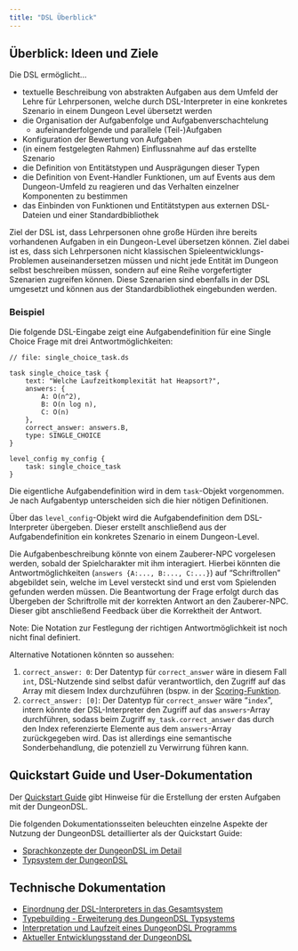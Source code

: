 ```yaml
---
title: "DSL Überblick"
---
```


## Überblick: Ideen und Ziele

Die DSL ermöglicht…

- textuelle Beschreibung von abstrakten Aufgaben aus dem Umfeld der Lehre für Lehrpersonen,
  welche durch DSL-Interpreter in eine konkretes Szenario in einem Dungeon Level übersetzt
  werden
- die Organisation der Aufgabenfolge und Aufgabenverschachtelung
  - aufeinanderfolgende und parallele (Teil-)Aufgaben
- Konfiguration der Bewertung von Aufgaben
- (in einem festgelegten Rahmen) Einflussnahme auf das erstellte Szenario
- die Definition von Entitätstypen und Ausprägungen dieser Typen
- die Definition von Event-Handler Funktionen, um auf Events aus dem Dungeon-Umfeld zu
  reagieren und das Verhalten einzelner Komponenten zu bestimmen
- das Einbinden von Funktionen und Entitätstypen aus externen DSL-Dateien und einer
  Standardbibliothek

Ziel der DSL ist, dass Lehrpersonen ohne große Hürden ihre bereits vorhandenen Aufgaben in
ein Dungeon-Level übersetzen können. Ziel dabei ist es, dass sich Lehrpersonen nicht
klassischen Spieleentwicklungs-Problemen auseinandersetzen müssen und nicht jede Entität im
Dungeon selbst beschreiben müssen, sondern auf eine Reihe vorgefertigter Szenarien zugreifen
können. Diese Szenarien sind ebenfalls in der DSL umgesetzt und können aus der
Standardbibliothek eingebunden werden.

### Beispiel

Die folgende DSL-Eingabe zeigt eine Aufgabendefinition für eine Single Choice Frage mit drei
Antwortmöglichkeiten:

```
// file: single_choice_task.ds

task single_choice_task {
    text: "Welche Laufzeitkomplexität hat Heapsort?",
    answers: {
        A: O(n^2),
        B: O(n log n),
        C: O(n)
    },
    correct_answer: answers.B,
    type: SINGLE_CHOICE
}

level_config my_config {
    task: single_choice_task
}
```

Die eigentliche Aufgabendefinition wird in dem `task`-Objekt vorgenommen. Je nach
Aufgabentyp unterscheiden sich die hier nötigen Definitionen.

Über das `level_config`-Objekt wird die Aufgabendefinition dem DSL-Interpreter übergeben.
Dieser erstellt anschließend aus der Aufgabendefinition ein konkretes Szenario in einem
Dungeon-Level.

Die Aufgabenbeschreibung könnte von einem Zauberer-NPC vorgelesen werden, sobald der
Spielcharakter mit ihm interagiert. Hierbei könnten die Antwortmöglichkeiten
(`answers {A:..., B:..., C:...}`) auf “Schriftrollen” abgebildet sein, welche im Level
versteckt sind und erst vom Spielenden gefunden werden müssen. Die Beantwortung der Frage
erfolgt durch das Übergeben der Schriftrolle mit der korrekten Antwort an den Zauberer-NPC.
Dieser gibt anschließend Feedback über die Korrektheit der Antwort.

Note: Die Notation zur Festlegung der richtigen Antwortmöglichkeit ist noch nicht final
definiert.

Alternative Notationen könnten so aussehen:

1.  `correct_answer: 0`: Der Datentyp für `correct_answer` wäre in diesem Fall `int`,
    DSL-Nutzende sind selbst dafür verantwortlich, den Zugriff auf das Array mit diesem
    Index durchzuführen (bspw. in der [Scoring-Funktion](#scoring-funktion).
2.  `correct_answer: [0]`: Der Datentyp für `correct_answer` wäre “`index`”, intern könnte
    der DSL-Interpreter den Zugriff auf das `answers`-Array durchführen, sodass beim Zugriff
    `my_task.correct_answer` das durch den Index referenzierte Elemente aus dem
    `answers`-Array zurückgegeben wird. Das ist allerdings eine semantische
    Sonderbehandlung, die potenziell zu Verwirrung führen kann.

## Quickstart Guide und User-Dokumentation

Der [Quickstart Guide](quickstart.md) gibt Hinweise für die Erstellung der ersten Aufgaben
mit der DungeonDSL.

Die folgenden Dokumentationsseiten beleuchten einzelne Aspekte der Nutzung der DungeonDSL
detaillierter als der Quickstart Guide:

- [Sprachkonzepte der DungeonDSL im Detail](sprachkonzepte.md)
- [Typsystem der DungeonDSL](typsystem.md)

## Technische Dokumentation

- [Einordnung der DSL-Interpreters in das Gesamtsystem](schnittstellen.md)
- [Typebuilding - Erweiterung des DungeonDSL
  Typsystems](https://github.com/Programmiermethoden/Dungeon/wiki/Typebuilding)
- [Interpretation und Laufzeit eines DungeonDSL Programms](interpretation-laufzeit.md)
- [Aktueller Entwicklungsstand der DungeonDSL](status.md)
